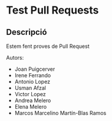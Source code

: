 # Test Pull Requests
## Descripció
Estem fent proves de Pull Request

Autors:
- Joan Puigcerver
- Irene Ferrando
- Antonio Lopez
- Usman Afzal
- Victor Lopez
- Andrea Melero
- Elena Melero
- Marcos Marcelino Martín-Blas Ramos